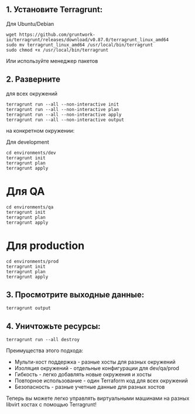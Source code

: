 ## 1. Установите Terragrunt:

 Для Ubuntu/Debian

```console
wget https://github.com/gruntwork-io/terragrunt/releases/download/v0.87.0/terragrunt_linux_amd64
sudo mv terragrunt_linux_amd64 /usr/local/bin/terragrunt
sudo chmod +x /usr/local/bin/terragrunt
```

Или используйте менеджер пакетов

## 2. Разверните 

для всех окружений
```console
terragrunt run --all --non-interactive init 
terragrunt run --all --non-interactive plan
terragrunt run --all --non-interactive apply
terragrunt run --all --non-interactive output
```

на конкретном окружении:

Для development

```console
cd environments/dev
terragrunt init
terragrunt plan
terragrunt apply
```

# Для QA

```console
cd environments/qa
terragrunt init
terragrunt plan
terragrunt apply
```

# Для production

```console
cd environments/prod
terragrunt init
terragrunt plan
terragrunt apply
```

## 3. Просмотрите выходные данные:

```console
terragrunt output
```

## 4. Уничтожьте ресурсы:


```console
terragrunt run --all destroy
```

Преимущества этого подхода:
* Мульти-хост поддержка - разные хосты для разных окружений
* Изоляция окружений - отдельные конфигурации для dev/qa/prod
* Гибкость - легко добавлять новые окружения и хосты
* Повторное использование - один Terraform код для всех окружений
* Безопасность - разные учетные данные для разных хостов

Теперь вы можете легко управлять виртуальными машинами на разных libvirt хостах с помощью Terragrunt!
